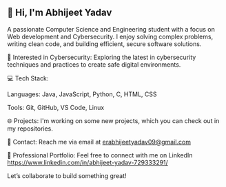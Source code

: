 ## 👋 Hi, I'm Abhijeet Yadav 

A passionate Computer Science and Engineering student with a focus on Web development and Cybersecurity. I enjoy solving complex problems, writing clean code, and building efficient, secure software solutions.

🔐 Interested in Cybersecurity: Exploring the latest in cybersecurity techniques and practices to create safe digital environments.

💻 Tech Stack:

Languages: Java, JavaScript, Python, C, HTML, CSS

Tools: Git, GitHub, VS Code, Linux

🌐 Projects: I'm working on some new projects, which you can check out in my repositories.

📧 Contact: Reach me via email at erabhijeetyadav09@gmail.com 

💼 Professional Portfolio: Feel free to connect with me on LinkedIn https://www.linkedin.com/in/abhijeet-yadav-729333291/

Let’s collaborate to build something great!


